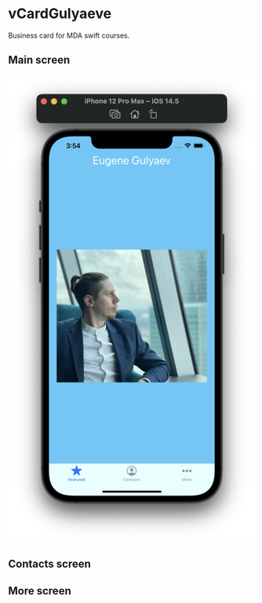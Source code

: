 # vCardGulyaeve
Business card for MDA swift courses.

## Main screen

![Screeenshot 1](https://github.com/gulyaeve/vCardGulyaeve/blob/main/vCardGulyaeve/Screenshots/Screen1.png)

## Contacts screen

## More screen
